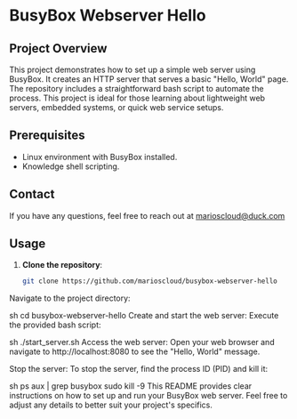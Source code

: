 # BusyBox Webserver Hello

## Project Overview
This project demonstrates how to set up a simple web server using BusyBox. It creates an HTTP server that serves a basic "Hello, World" page. The repository includes a straightforward bash script to automate the process. This project is ideal for those learning about lightweight web servers, embedded systems, or quick web service setups.

## Prerequisites
- Linux environment with BusyBox installed.
- Knowledge shell scripting.

## Contact
If you have any questions, feel free to reach out at marioscloud@duck.com

## Usage
1. **Clone the repository**:
   ```sh
   git clone https://github.com/marioscloud/busybox-webserver-hello
Navigate to the project directory:

sh
cd busybox-webserver-hello
Create and start the web server: Execute the provided bash script:

sh
./start_server.sh
Access the web server: Open your web browser and navigate to http://localhost:8080 to see the "Hello, World" message.

Stop the server: To stop the server, find the process ID (PID) and kill it:

sh
ps aux | grep busybox
sudo kill -9 <PID>
This README provides clear instructions on how to set up and run your BusyBox web server. Feel free to adjust any details to better suit your project's specifics.
